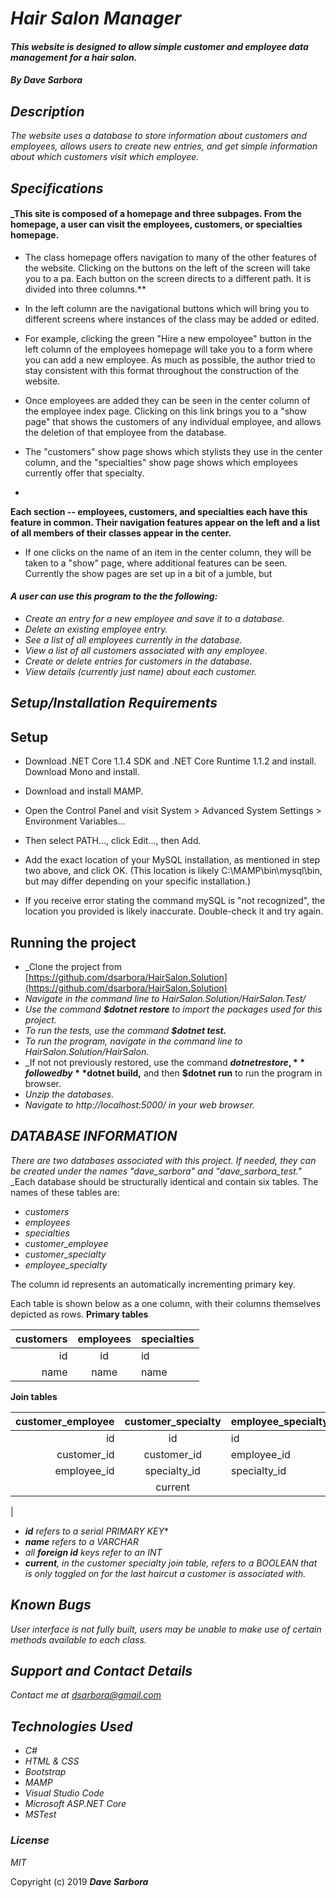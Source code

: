 # _Hair Salon Manager_

#### _This website is designed to allow simple customer and employee data management for a hair salon._

#### _By **Dave Sarbora**_

## _Description_
_The website uses a database to store information about customers and employees, allows users to create new entries, and get simple information about which customers visit which employee._

## _Specifications_

#### _This site is composed of a homepage and three subpages. From the homepage, a user can visit the employees, customers, or specialties homepage.
* The class homepage offers navigation to many of the other features of the website. Clicking on the buttons on the left of the screen will take you to a pa. Each button on the screen directs to a different path. It is divided into three columns.**
* In the left column are the navigational buttons which will bring you to different screens where instances of the class may be added or edited.

* For example, clicking the green "Hire a new empoloyee" button in the left column of the employees homepage will take you to a form where you can add a new employee. As much as possible, the author tried to stay consistent with this format throughout the construction of the website.

* Once employees are added they can be seen in the center column of the employee index page. Clicking on this link brings you to a "show page" that shows the customers of any individual employee, and allows the deletion of that employee from the database. 

* The "customers" show page shows which stylists they use in the center column, and the "specialties" show page shows which employees currently offer that specialty.

* 
**Each section -- employees, customers, and specialties each have this feature in common. Their navigation features appear on the left and a list of all members of their classes appear in the center.**

* If one clicks on the name of an item in the center column, they will be taken to a "show" page, where additional features can be seen. Currently the show pages are set up in a bit of a jumble, but 
#### _A user can use this program to the the following:_
* _Create an entry for a new employee and save it to a database._
* _Delete an existing employee entry._
* _See a list of all employees currently in the database._
* _View a list of all customers associated with any employee._
* _Create or delete entries for customers in the database._
* _View details (currently just name) about each customer._

## _Setup/Installation Requirements_
**Setup**
----
* Download .NET Core 1.1.4 SDK and .NET Core Runtime 1.1.2 and install.
Download Mono and install.

* Download and install MAMP.

* Open the Control Panel and visit System > Advanced System Settings > Environment Variables...

* Then select PATH..., click Edit..., then Add.

* Add the exact location of your MySQL installation, as mentioned in step two above, and click OK. (This location is likely C:\MAMP\bin\mysql\bin, but may differ depending on your specific installation.)

* If you receive error stating the command mySQL is "not recognized", the location you provided is likely inaccurate. Double-check it and try again.

**Running the project**
----

* _Clone the project from [https://github.com/dsarbora/HairSalon.Solution](https://github.com/dsarbora/HairSalon.Solution)
* _Navigate in the command line to HairSalon.Solution/HairSalon.Test/_
* _Use the command **$dotnet restore** to import the packages used for this project._
* _To run the tests, use the command **$dotnet test.**_
* _To run the program, navigate in the command line to HairSalon.Solution/HairSalon._
* _If not not previously restored, use the command **$dotnet restore,** followed by **$dotnet build,** and then **$dotnet run** to run the program in browser.
* _Unzip the databases._
* _Navigate to http://localhost:5000/ in your web browser._

## _DATABASE INFORMATION_
_There are two databases associated with this project. If needed, they can be created under the names "dave_sarbora" and "dave_sarbora_test."_
_Each database should be structurally identical and contain six tables. The names of these tables are:
* _customers_
* _employees_
* _specialties_
* _customer_employee_
* _customer_specialty_
* _employee_specialty_

The column id represents an automatically incrementing primary key.

Each table is shown below as a one column, with their columns themselves depicted as rows.
**Primary tables**

|customers|employees|specialties|
|--------:|:-------:|-----------|
|id       |id       |id         |
|name     |name     |name       |

**Join tables**

|customer_employee|customer_specialty|employee_specialty|
|----------------:|:----------------:|------------------|
|id               |id                |id                |
|customer_id      |customer_id       |employee_id       |
|employee_id      |specialty_id      |specialty_id      |
|                 |current           |                  |
|

* _**id** refers to a serial PRIMARY KEY_*
* _**name** refers to a VARCHAR_
* _all **foreign id** keys refer to an INT_
* _**current**, in the customer specialty join table, refers to a BOOLEAN that is only toggled on for the last haircut a customer is associated with._

## _Known Bugs_
_User interface is not fully built, users may be unable to make use of certain methods available to each class._

## _Support and Contact Details_
_Contact me at [dsarbora@gmail.com](dsarbora@gmail.com)_

## _Technologies Used_
* _C#_
* _HTML & CSS_
* _Bootstrap_
* _MAMP_
* _Visual Studio Code_
* _Microsoft ASP.NET Core_
* _MSTest_

### _License_

*MIT*

Copyright (c) 2019 **_Dave Sarbora_**